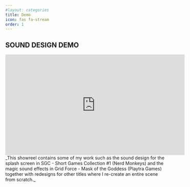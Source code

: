 ```yaml
---
#layout: categories
title: Demo
icon: fas fa-stream
order: 1
---
```



## SOUND DESIGN DEMO


<div style="text-align: center;"><iframe width="560" height="315" src="https://www.youtube.com/embed/mjOHrn_9Cf4" title="YouTube video player" frameborder="0" allow="accelerometer; autoplay; clipboard-write; encrypted-media; gyroscope; picture-in-picture; web-share" allowfullscreen></iframe></div>
_This showreel contains some of my work such as the sound design for the splash screen in SGC - Short Games Collection #1 (Nerd Monkeys) and the magic sound effects in Grid Force - Mask of the Goddess (Playtra Games) together with redesigns for other titles  where I re-create an entire scene from scratch._
